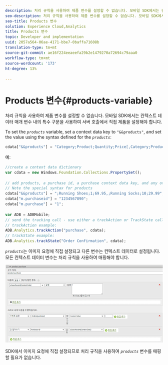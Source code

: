 ```yaml
---
description: 처리 규칙을 사용하여 제품 변수를 설정할 수 없습니다. 모바일 SDK에서는 컨텍스트 데이터 매개 변수 내의 특수 구문을 사용하여 서버 호출에서 직접 제품을 설정해야 합니다.
seo-description: 처리 규칙을 사용하여 제품 변수를 설정할 수 없습니다. 모바일 SDK에서는 컨텍스트 데이터 매개 변수 내의 특수 구문을 사용하여 서버 호출에서 직접 제품을 설정해야 합니다.
seo-title: Products 변수
solution: Experience Cloud,Analytics
title: Products 변수
topic: Developer and implementation
uuid: 2057a564-06ae-4171-bbe7-0baffa71608b
translation-type: tm+mt
source-git-commit: ae16f224eeaeefa29b2e1479270a72694c79aaa0
workflow-type: tm+mt
source-wordcount: '173'
ht-degree: 13%

---
```



# Products 변수{#products-variable}

처리 규칙을 사용하여 제품 변수를 설정할 수 없습니다. 모바일 SDK에서는 컨텍스트 데이터 매개 변수 내의 특수 구문을 사용하여 서버 호출에서 직접 제품을 설정해야 합니다.

To set the *`products`* variable, set a context data key to `"&&products"`, and set the value using the syntax defined for the *`products`*:

```js
cdata["&&products"] = "Category;Product;Quantity;Price[,Category;Product;Quantity;Price]";
```

예:

```js
//create a context data dictionary 
var cdata = new Windows.Foundation.Collections.PropertySet(); 
 
// add products, a purchase id, a purchase context data key, and any other data you want to collect. 
// Note the special syntax for products 
cdata["&&products"] = ";Running Shoes;1;69.95,;Running Socks;10;29.99"; 
cdata["m.purchaseid"] = "1234567890"; 
cdata["m.purchase"] = "1"; 
 
var ADB = ADBMobile; 
// send the tracking call - use either a trackAction or TrackState call. 
// trackAction example: 
ADB.Analytics.trackAction("purchase", cdata); 
// trackState example: 
ADB.Analytics.trackState("Order Confirmation", cdata);
```

*`products`*&#x200B;는 이미지 요청에 직접 설정되고 다른 변수는 컨텍스트 데이터로 설정됩니다. 모든 컨텍스트 데이터 변수는 처리 규칙을 사용하여 매핑해야 합니다.

![](assets/products-procrules.png)

SDK에서 이미지 요청에 직접 설정되므로 처리 규칙을 사용하여 *`products`* 변수를 매핑할 필요가 없습니다.
